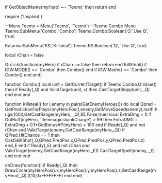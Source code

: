 if GetObjectName(myHero) ~= 'Teemo' then return end
	
require ('Inspired')

--Menu
Teemo = Menu('Teemo', 'Teemo')
--Teemo Combo Menu
Teemo:SubMenu('Combo','Combo')
Teemo.Combo:Boolean('Q','Use Q', true)

Katarina:SubMenu('KS','Killsteal')
Teemo.KS:Boolean('Q', 'Use Q', true)

lolcal rChan = false

OnTick(function(myHero)
if rChan ~= false	then return end
	KillSteal()
	if IOW:MODE() == 'Combo' then
		Combo()
	end
if IOW:Mode() == 'Combo' then
  Combo()
 end
end)

function Combo()
 local unit = GetCurrentTarget()
 if Teemo.Combo.Q:Value() then
  if Ready(_Q) and ValidTarget(unit, x) then
   CastTargetSlepp(unit, _Q)
 end
  end
end

function Killsteal()
	for i,enemy in pairs(GetEnemyHeroes()) do
		local Qpred = GetPredictionForPlayer(myHeroPos(),enemy,GetMoveSpeed(enemy),math.huge,1000,GetCastRange(myHero, _Q),85,False,true)
		local ExtraDmg = 0
		if GotBuff(myHero, 'ItemmagicshankCharge') > 99 then
			ExtraDMG = ExtraDmg + 0.1*GetBonusAP(myHero) + 100
		end
		if Reade(_Q) and not rChan and ValidTarget(enemy,GetCastRange(myHero,_Q))
			if QPred.HitChance == 1 then
				CastSkillShot(_Q,QPred.PredPos.x,QPred.PredPos.y,QPred.PredPos.z)
			end_E
		end
		if Ready(_E) and not rChan and ValidTarget(enemy,GetCastRange(myHero,_E))
			CastTargetSpell(enemy, _E)
		end
	end
end


onDraw(function()
if Ready(_Q) then
	DrawCircle(myHeroPos().x,myHeroPos().y,myHeroPos().z,GetCastRange(myHero),_Q),3,10,0xFFFFFFFF)
end
end)